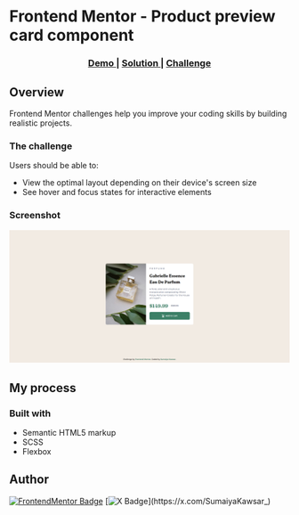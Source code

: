 # Frontend Mentor - Product preview card component

<div align="center">
  <h3>
    <a href="https://sumaiyakawsar.github.io/FrontendMentorsChallenges/Projects/12-product-preview-card-component/">
      Demo
    </a>
    <span> | </span>
    <a href="https://github.com/sumaiyakawsar/FrontendMentorsChallenges/tree/main/Projects/12-product-preview-card-component">
      Solution
    </a>
    <span> | </span>
    <a href="https://www.frontendmentor.io/challenges/product-preview-card-component-GO7UmttRfa">
      Challenge
    </a>
  </h3>
</div>




## Overview
 Frontend Mentor challenges help you improve your coding skills by building realistic projects. 

### The challenge
Users should be able to:

- View the optimal layout depending on their device's screen size
- See hover and focus states for interactive elements

### Screenshot

![Screenshot](../../images/project12-product-preview-card-component.png)

## My process

### Built with

- Semantic HTML5 markup
- SCSS
- Flexbox 


<!-- ### What I learned

 
  -->
 



## Author

[![FrontendMentor Badge](https://img.shields.io/badge/-_SumaiyaKawsar_-3F54A3?style=plastic&labelColor=3F54A3&logo=frontend-mentor&logoColor=white&link=https://www.frontendmentor.io/profile/sumaiyakawsar)](https://www.frontendmentor.io/profile/sumaiyakawsar) [![X Badge](https://img.shields.io/badge/-_SumaiyaKawsar_-black?style=plastic&labelColor=black&logo=X&logoColor=white&link=https://x.com/SumaiyaKawsar_)](https://x.com/SumaiyaKawsar_)


 
 
